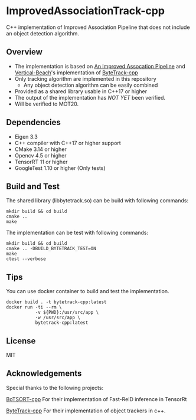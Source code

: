 # ImprovedAssociationTrack-cpp

C++ implementation of Improved Association Pipeline that does not include an object detection algorithm.

## Overview

- The implementation is based on [An Improved Assocation Pipeline](https://openaccess.thecvf.com/content/CVPR2023W/E2EAD/papers/Stadler_An_Improved_Association_Pipeline_for_Multi-Person_Tracking_CVPRW_2023_paper.pdf) 
and [Vertical-Beach](https://github.com/Vertical-Beach)'s implementation of [ByteTrack-cpp](https://github.com/Vertical-Beach/ByteTrack-cpp)
- Only tracking algorithm are implemented in this repository
  - Any object detection algorithm can be easily combined
- Provided as a shared library usable in C++17 or higher
- The output of the implementation has *NOT YET* been verified.
- Will be verified to MOT20.

## Dependencies

- Eigen 3.3
- C++ compiler with C++17 or higher support
- CMake 3.14 or higher
- Opencv 4.5 or higher
- TensorRT 11 or higher
- GoogleTest 1.10 or higher (Only tests)

## Build and Test

The shared library (libbytetrack.so) can be build with following commands:

```shell
mkdir build && cd build
cmake ..
make
```

The implementation can be test with following commands:

```shell
mkdir build && cd build
cmake .. -DBUILD_BYTETRACK_TEST=ON
make
ctest --verbose
```

## Tips

You can use docker container to build and test the implementation.

```shell
docker build . -t bytetrack-cpp:latest
docker run -ti --rm \
           -v ${PWD}:/usr/src/app \
           -w /usr/src/app \
           bytetrack-cpp:latest
```

## License

MIT

## Acknowledgements
Special thanks to the following projects:

[BoTSORT-cpp](https://github.com/viplix3/BoTSORT-cpp/tree/main) For their implementation of Fast-ReID inference in TensorRt

[ByteTrack-cpp](https://github.com/Vertical-Beach/ByteTrack-cpp) For their implementation of object trackers in c++.
